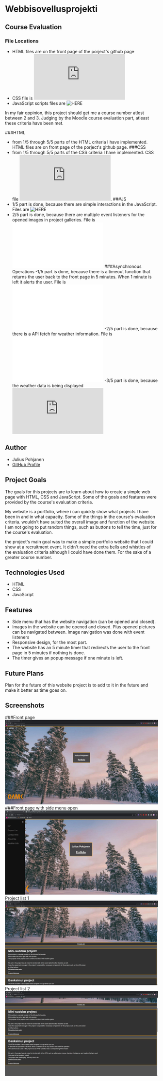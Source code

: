 # Webbisovellusprojekti
 
## Course Evaluation

### File Locations
- HTML files are on the front page of the porject's github page
- CSS file is ![HERE](https://github.com/JuliusPohjanen/JuliusPohjanen.github.io/blob/main/css/style.css)
- JavaScript scripts files are ![HERE](https://github.com/JuliusPohjanen/JuliusPohjanen.github.io/tree/main/assets/scripts)

In my fair oppinion, this project should get me a course number atlest between 2 and 3. 
Judging by the Moodle course evaluation part, atleast these criteria have been met.

  ###HTML
- from 1/5 through 5/5 parts of the HTML criteria I have implemented. HTML files are on front page of the porject's github page.
  ###CSS
- from 1/5 through 5/5 parts of the CSS criteria I have implemented. CSS file ![HERE](https://github.com/JuliusPohjanen/JuliusPohjanen.github.io/blob/main/css/style.css).
  ###JS
- 1/5 part is done, because there are simple interactions in the JavaScript. Files are ![HERE]([https://github.com/JuliusPohjanen/JuliusPohjanen.github.io/blob/main/assets/scripts/)
- 2/5 part is done, because there are multiple event listeners for the opened images in project galleries. File is ![HERE]([https://github.com/JuliusPohjanen/JuliusPohjanen.github.io/blob/main/assets/scripts/timer_scripts.js)
  ###Asynchronous Operations
-1/5 part is done, because there is a timeout function that returns the user back to the front page in 5 minutes.
 When 1 minute is left it alerts the user. File is ![HERE]([https://github.com/JuliusPohjanen/JuliusPohjanen.github.io/blob/main/assets/scripts/timer_scripts.js)
-2/5 part is done, because there is a API fetch for weather information. File is ![HERE]([https://github.com/JuliusPohjanen/JuliusPohjanen.github.io/blob/main/assets/scripts/Weather_API_script.js)
-3/5 part is done, because the weather data is being displayed ![HERE](https://github.com/JuliusPohjanen/JuliusPohjanen.github.io/blob/main/WeatherInformation.html)

## Author

- Julius Pohjanen
- [GitHub Profile](https://github.com/JuliusPohjanen)

## Project Goals

The goals for this projects are to learn about how to create a simple web page with HTML, CSS and JavaScript.
Some of the goals and features were provided by the course's evaluation criteria. 

My website is a portfolio, where i can quickly show what projects I have been in and in what capacity.
Some of the things in the course's evaluation criteria. wouldn't have suited the overall image and function of the website.
I am not going to put random things, such as buttons to tell the time, just for the course's evaluation.

the project's main goal was to make a simple portfolio website that I could show at a recruitment event. 
It didn't need the extra bells and whistles of the evaluation criteria although I could have done them. For the sake of
a greater course number.

## Technologies Used

- HTML
- CSS
- JavaScript

## Features

- Side menu that has the website navigation (can be opened and closed).
- Images in the website can be opened and closed. Plus opened pictures can be navigated between.
  Image navigation was done with event listeners
- Responsive design, for the most part.
- The website has an 5 minute timer that redirects the user to the front page in 5 minutes if nothing is done.
- The timer gives an popup message if one minute is left.

## Future Plans

Plan for the future of this website project is to add to it in the future and make it better as time goes on.

## Screenshots

###Front page
![screenshot 1](https://github.com/JuliusPohjanen/JuliusPohjanen.github.io/blob/main/assets/pictures/Frontpage.jpg)
###Front page with side menu open
![screenshot 2](https://github.com/JuliusPohjanen/JuliusPohjanen.github.io/blob/main/assets/pictures/Frontpage_sidemenu.jpg)
Project list 1
![screenshot 3](https://github.com/JuliusPohjanen/JuliusPohjanen.github.io/blob/main/assets/pictures/projectlist1.jpg)
Project list 2
![screenshot 3](https://github.com/JuliusPohjanen/JuliusPohjanen.github.io/blob/main/assets/pictures/projectlist2.jpg)

